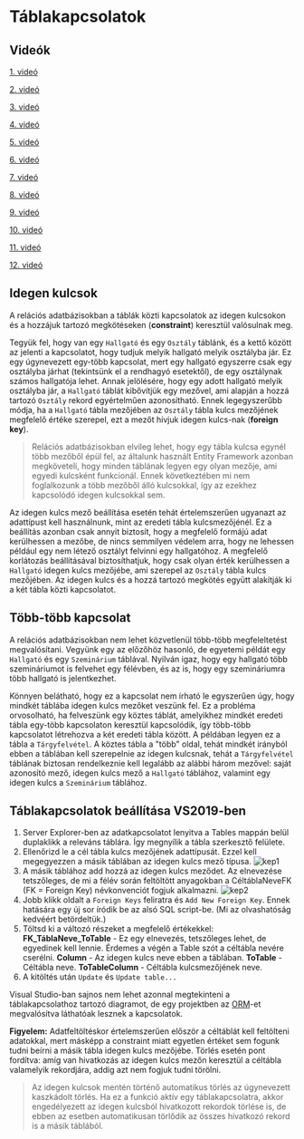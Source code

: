 # Táblakapcsolatok

## Videók

[1. videó](TAO1.mkv)

[2. videó](TAO2.mkv)

[3. videó](TAO3.mkv)

[4. videó](TAO4.mkv)

[5. videó](TAO5.mkv)

[6. videó](TAO6.mkv)

[7. videó](TAO7.mkv)

[8. videó](TAO8.mkv)

[9. videó](TAO9.mkv)

[10. videó](TAO10.mkv)

[11. videó](TAO11.mkv)

[12. videó](TAO12.mkv)

## Idegen kulcsok
A relációs adatbázisokban a táblák közti kapcsolatok az idegen kulcsokon és a hozzájuk tartozó megkötéseken (**constraint**) keresztül valósulnak meg.

Tegyük fel, hogy van egy `Hallgató` és egy `Osztály` táblánk, és a kettő között az jelenti a kapcsolatot, hogy tudjuk melyik hallgató melyik osztályba jár. Ez egy úgynevezett egy-több kapcsolat, mert egy hallgató egyszerre csak egy osztályba járhat (tekintsünk el a rendhagyó esetektől), de egy osztálynak számos hallgatója lehet. Annak jelölésére, hogy egy adott hallgató melyik osztályba jár, a `Hallgató` táblát kibővítjük egy mezővel, ami alapján a hozzá tartozó `Osztály` rekord egyértelműen azonosítható. Ennek legegyszerűbb módja, ha a `Hallgató` tábla mezőjében az `Osztály` tábla kulcs mezőjének megfelelő értéke szerepel, ezt a mezőt hívjuk idegen kulcs-nak (**foreign key**).
> Relációs adatbázisokban elvileg lehet, hogy egy tábla kulcsa egynél több mezőből épül fel, az általunk használt Entity Framework azonban megköveteli, hogy minden táblának legyen egy olyan mezője, ami egyedi kulcsként funkcionál. Ennek következtében mi nem foglalkozunk a több mezőből álló kulcsokkal, így az ezekhez kapcsolódó idegen kulcsokkal sem.

Az idegen kulcs mező beállítása esetén tehát értelemszerűen ugyanazt az adattípust kell használnunk, mint az eredeti tábla kulcsmezőjénél. Ez a beállítás azonban csak annyit biztosít, hogy a megfelelő formájú adat kerülhessen a mezőbe, de nincs semmilyen védelem arra, hogy ne lehessen például egy nem létező osztályt felvinni egy hallgatóhoz. A megfelelő korlátozás beállításával biztosíthatjuk, hogy csak olyan érték kerülhessen a `Hallgató` idegen kulcs mezőjébe, ami szerepel az `Osztály` tábla kulcs mezőjében. Az idegen kulcs és a hozzá tartozó megkötés együtt alakítják ki a két tábla közti kapcsolatot.

## Több-több kapcsolat
A relációs adatbázisokban nem lehet közvetlenül több-több megfeleltetést megvalósítani. Vegyünk egy az előzőhöz hasonló, de egyetemi példát egy `Hallgató` és egy `Szeminárium` táblával. Nyilván igaz, hogy egy hallgató több szemináriumot is felvehet egy félévben, és az is, hogy egy szemináriumra több hallgató is jelentkezhet.

Könnyen belátható, hogy ez a kapcsolat nem írható le egyszerűen úgy, hogy mindkét táblába idegen kulcs mezőket veszünk fel. Ez a probléma orvosolható, ha felveszünk egy köztes táblát, amelyikhez mindkét eredeti tábla egy-több kapcsolaton keresztül kapcsolódik, így több-több kapcsolatot létrehozva a két eredeti tábla között. A példában legyen ez a tábla a `Tárgyfelvétel`. A köztes tábla a "több" oldal, tehát mindkét irányból ebben a táblában kell szerepelnie az idegen kulcsnak, tehát a `Tárgyfelvétel` táblának biztosan rendelkeznie kell legalább az alábbi három mezővel: saját azonosító mező, idegen kulcs mező a `Hallgató` táblához, valamint egy idegen kulcs a `Szeminárium` táblához.

## Táblakapcsolatok beállítása VS2019-ben
1. Server Explorer-ben az adatkapcsolatot lenyitva a Tables mappán belül duplaklikk a releváns táblára. Így megnyílik a tábla szerkesztő felülete.
2. Ellenőrizd le a cél tábla kulcs mezőjének adattípusát. Ezzel kell megegyezzen a másik táblában az idegen kulcs mező típusa.
   ![kep1]
3. A másik táblához add hozzá az idegen kulcs meződet. Az elnevezése tetszőleges, de mi a félév során feltöltött anyagokban a CéltáblaNeveFK (FK = Foreign Key) névkonvenciót fogjuk alkalmazni.
   ![kep2]
4. Jobb klikk oldalt a `Foreign Keys` feliratra és `Add New Foreign Key`. Ennek hatására egy új sor íródik be az alsó SQL script-be. (Mi az olvashatóság kedvéért betördeltük.)
5. Töltsd ki a változó részeket a megfelelő értékekkel:
	**FK_TáblaNeve_ToTable** - Ez egy elnevezés, tetszőleges lehet, de egyedinek kell lennie. Érdemes a végén a Table szót a céltábla nevére cserélni.
	**Column** - Az idegen kulcs neve ebben a táblában.
	**ToTable** - Céltábla neve.
	**ToTableColumn** - Céltábla kulcsmezőjének neve.
6. A kitöltés után `Update` és `Update table...`

Visual Studio-ban sajnos nem lehet azonnal megtekinteni a táblakapcsolathoz tartozó diagramot, de egy projektben az [ORM](/szoft2/object_relational_mapping/)-et megvalósítva láthatóak lesznek a kapcsolatok.

**Figyelem:** Adatfeltöltéskor értelemszerűen először a céltáblát kell feltölteni adatokkal, mert másképp a constraint miatt egyetlen értéket sem fogunk tudni beírni a másik tábla idegen kulcs mezőjébe.  Törlés esetén pont fordítva: amíg van hivatkozás az idegen kulcs mezőn keresztül a céltábla valamelyik rekordjára, addig azt nem fogjuk tudni törölni.

> Az idegen kulcsok mentén történő automatikus törlés az úgynevezett kaszkádolt törlés. Ha ez a funkció aktív egy táblakapcsolatra, akkor engedélyezett az idegen kulcsból hivatkozott rekordok törlése is, de ebben az esetben automatikusan törlődik az összes hivatkozó rekord is a másik táblából.

[kep1]: osztaly.png
[kep2]: hallgato2.png
